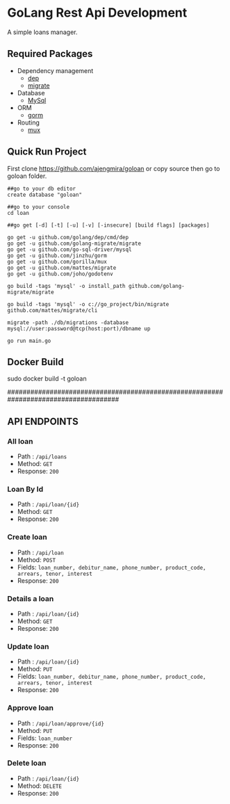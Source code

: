# GoLang Rest Api Development

A simple loans manager.

## Required Packages
- Dependency management
    * [dep](https://github.com/golang/dep)
    * [migrate](https://github.com/golang-migrate/migrate)
- Database
    * [MySql](https://github.com/go-sql-driver/mysql)
- ORM   
    * [gorm](https://github.com/jinzhu/gorm)
- Routing
    * [mux](https://github.com/gorilla/mux)

## Quick Run Project
First clone https://github.com/ajengmira/goloan or copy source then go to goloan folder.  

```
##go to your db editor
create database "goloan"

##go to your console
cd loan

##go get [-d] [-t] [-u] [-v] [-insecure] [build flags] [packages]

go get -u github.com/golang/dep/cmd/dep
go get -u github.com/golang-migrate/migrate
go get -u github.com/go-sql-driver/mysql
go get -u github.com/jinzhu/gorm
go get -u github.com/gorilla/mux
go get -u github.com/mattes/migrate
go get -u github.com/joho/godotenv

go build -tags 'mysql' -o install_path github.com/golang-migrate/migrate

go build -tags 'mysql' -o c://go_project/bin/migrate github.com/mattes/migrate/cli

migrate -path ./db/migrations -database mysql://user:password@tcp(host:port)/dbname up

go run main.go
```

## Docker Build
sudo docker build -t goloan

#####################################################################################

## API ENDPOINTS

### All loan
- Path : `/api/loans`
- Method: `GET`
- Response: `200`

### Loan By Id
- Path : `/api/loan/{id}`
- Method: `GET`
- Response: `200`

### Create loan
- Path : `/api/loan`
- Method: `POST`
- Fields: `loan_number, debitur_name, phone_number, product_code, arrears, tenor, interest`
- Response: `200`

### Details a loan
- Path : `/api/loan/{id}`
- Method: `GET`
- Response: `200`

### Update loan
- Path : `/api/loan/{id}`
- Method: `PUT`
- Fields: `loan_number, debitur_name, phone_number, product_code, arrears, tenor, interest`
- Response: `200`

### Approve loan
- Path : `/api/loan/approve/{id}`
- Method: `PUT`
- Fields: `loan_number`
- Response: `200`

### Delete loan
- Path : `/api/loan/{id}`
- Method: `DELETE`
- Response: `200`

